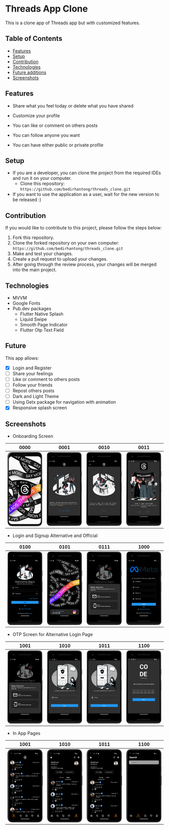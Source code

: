 # Threads App Clone

This is a clone app of Threads app but with customized features.


## Table of Contents

* [Features](#features)
* [Setup](#setup)
* [Contribution](#contribution)
* [Technologies](#technologies)
* [Future additions](#future)
* [Screenshots](#screenshots)



## Features

- Share what you feel today or delete what you have shared

- Customize your profile

- You can like or comment on others posts

- You can follow anyone you want

- You can have either public or private profile



## Setup
- If you are a developer, you can clone the project from the required IDEs and run it on your computer.
  - Clone this repository: `https://github.com/bedirhantong/threads_clone.git`
- If you want to use the application as a user, wait for the new version to be released :)

## Contribution

If you would like to contribute to this project, please follow the steps below:

1. Fork this repository.
2. Clone the forked repository on your own computer: `https://github.com/bedirhantong/threads_clone.git`
3. Make and test your changes.
4. Create a pull request to upload your changes.
5. After going through the review process, your changes will be merged into the main project.

## Technologies

- MVVM
- Google Fonts
- Pub.dev packages
  - Flutter Native Splash
  - Liquid Swipe
  - Smooth Page Indicator
  - Flutter Otp Text Field


## Future

This app allows:

- [x] Login and Register
- [ ] Share your feelings
- [ ] Like or comment to others posts
- [ ] Follow your friends
- [ ] Repost others posts
- [ ] Dark and Light Theme
- [ ] Using Getx package for navigation with animation
- [x] Responsive splash screen

## Screenshots

- Onboarding Screen

|                   0000                    |                   0001                   |                  0010                   |                      0011                      |
|:-----------------------------------------:|:----------------------------------------:|:----------------------------------------:|:-------------------------------------------------:|
| ![](assets/images/screenshots/splash.png) | ![](assets/images/screenshots/first.png) | ![](assets/images/screenshots/third.png) | ![](assets/images/screenshots/fourth_welcome.png) |


- Login and Signup Alternative and Official

|                      0100                      |                  0101                   |                  0111                   |                      1000                      |
|:-----------------------------------------------:|:-----------------------------------------:|:--------------------------------------:|:------------------------------------------------:|
| ![](assets/images/screenshots/login_screen.png) | ![](assets/images/screenshots/official_login.png) | ![](assets/images/screenshots/otp.png) | ![](assets/images/screenshots/signup_screen.png) |

- OTP Screen for Alternative Login Page

|                      1001                      |                  1010                   |                  1011                   |                      1100                      |
|:-----------------------------------------------:|:-----------------------------------------:|:--------------------------------------:|:------------------------------------------------:|
| ![](assets/images/screenshots/otp.png) | ![](assets/images/screenshots/reset_via_email.png) | ![](assets/images/screenshots/reset_via_phone.png) | ![](assets/images/screenshots/enter_verification_code.png) |


- In App Pages

|                      1001                      |                  1010                   |                  1011                   |                      1100                      |
|:-----------------------------------------------:|:-----------------------------------------:|:--------------------------------------:|:------------------------------------------------:|
| ![](assets/images/screenshots/home_screen.png) | ![](assets/images/screenshots/profile_replies.png) | ![](assets/images/screenshots/profile_threads.png) | ![](assets/images/screenshots/search_page.png) |
